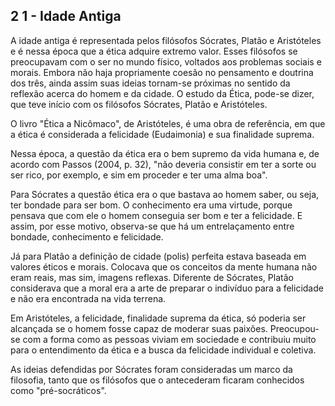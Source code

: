 ## 2 1 - Idade Antiga

A idade antiga é representada pelos filósofos Sócrates, Platão e Aristóteles e é nessa época que a ética adquire extremo valor. Esses filósofos se preocupavam com o ser no mundo físico, voltados aos problemas sociais e morais. Embora não haja propriamente coesão no pensamento e doutrina dos três, ainda assim suas ideias tornam-se próximas no sentido da reflexão acerca do homem e da cidade. O estudo da Ética, pode-se dizer, que teve início com os filósofos Sócrates, Platão e Aristóteles.

O livro "Ética a Nicômaco", de Aristóteles, é uma obra de referência, em que a ética é considerada a felicidade (Eudaimonia) e sua finalidade suprema.

Nessa época, a questão da ética era o bem supremo da vida humana e, de acordo com Passos (2004, p. 32), "não deveria consistir em ter a sorte ou ser rico, por exemplo, e sim em proceder e ter uma alma boa".

Para Sócrates a questão ética era o que bastava ao homem saber, ou seja, ter bondade para ser bom. O conhecimento era uma virtude, porque pensava que com ele o homem conseguia ser bom e ter a felicidade. E assim, por esse motivo, observa-se que há um entrelaçamento entre bondade, conhecimento e felicidade.

Já para Platão a definição de cidade (polis) perfeita estava baseada em valores éticos e morais. Colocava que os conceitos da mente humana não eram reais, mas sim, imagens reflexas. Diferente de Sócrates, Platão considerava que a moral era a arte de preparar o indivíduo para a felicidade e não era encontrada na vida terrena.

Em Aristóteles, a felicidade, finalidade suprema da ética, só poderia ser alcançada se o homem fosse capaz de moderar suas paixões. Preocupou-se com a forma como as pessoas viviam em sociedade e contribuiu muito para o entendimento da ética e a busca da felicidade individual e coletiva.

As ideias defendidas por Sócrates foram consideradas um marco da filosofia, tanto que os filósofos que o antecederam ficaram conhecidos como "pré-socráticos".